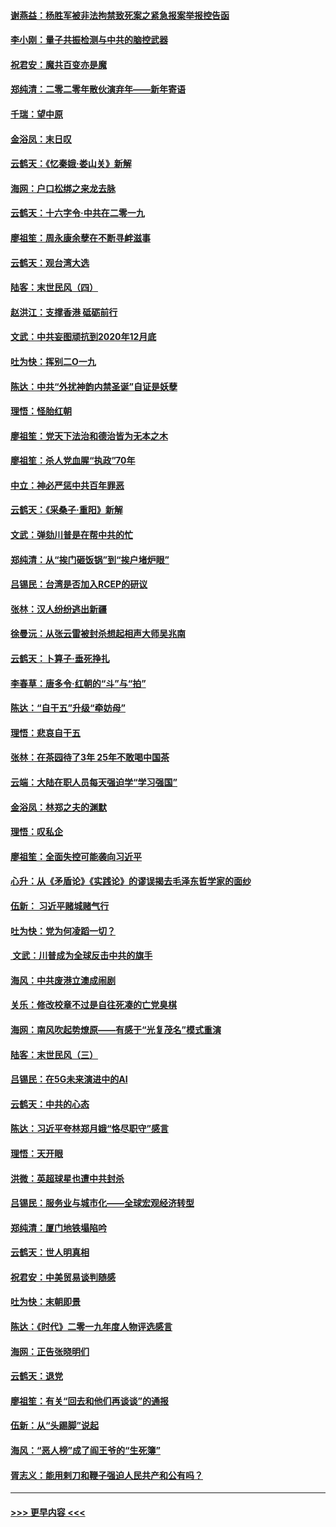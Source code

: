 #### [谢燕益：杨胜军被非法拘禁致死案之紧急报案举报控告函](../pages/nsc993/n11756134.md?t=01011022) 
#### [李小刚：量子共振检测与中共的脑控武器](../pages/nsc993/n11754518.md?t=01011022) 
#### [祝君安：魔共百变亦是魔](../pages/nsc993/n11754469.md?t=01011022) 
#### [郑纯清：二零二零年散伙演弃年——新年寄语](../pages/nsc993/n11754195.md?t=01011022) 
#### [千瑞：望中原](../pages/nsc993/n11754159.md?t=01011022) 
#### [金浴凤：末日叹](../pages/nsc993/n11752359.md?t=01011022) 
#### [云鹤天：《忆秦娥‧娄山关》新解](../pages/nsc993/n11752348.md?t=01011022) 
#### [海网：户口松绑之来龙去脉](../pages/nsc993/n11752328.md?t=01011022) 
#### [云鹤天：十六字令‧中共在二零一九](../pages/nsc993/n11752305.md?t=01011022) 
#### [廖祖笙：周永康余孽在不断寻衅滋事](../pages/nsc993/n11751013.md?t=01011022) 
#### [云鹤天：观台湾大选](../pages/nsc993/n11751007.md?t=01011022) 
#### [陆客：末世民风（四）](../pages/nsc993/n11749203.md?t=01011022) 
#### [赵洪江：支撑香港 砥砺前行](../pages/nsc993/n11748482.md?t=01011022) 
#### [文武：中共妄图顽抗到2020年12月底](../pages/nsc993/n11748446.md?t=01011022) 
#### [吐为快：挥别二O一九](../pages/nsc993/n11748411.md?t=01011022) 
#### [陈达：中共“外扰神韵内禁圣诞”自证是妖孽](../pages/nsc993/n11748226.md?t=01011022) 
#### [理悟：怪胎红朝](../pages/nsc993/n11748206.md?t=01011022) 
#### [廖祖笙：党天下法治和德治皆为无本之木](../pages/nsc993/n11748135.md?t=01011022) 
#### [廖祖笙：杀人党血腥“执政”70年](../pages/nsc993/n11745144.md?t=01011022) 
#### [中立：神必严惩中共百年罪恶](../pages/nsc993/n11744970.md?t=01011022) 
#### [云鹤天：《采桑子‧重阳》新解](../pages/nsc993/n11744948.md?t=01011022) 
#### [文武：弹劾川普是在帮中共的忙](../pages/nsc993/n11744758.md?t=01011022) 
#### [郑纯清：从“挨门砸饭锅”到“挨户堵炉眼”](../pages/nsc993/n11744745.md?t=01011022) 
#### [吕锡民：台湾是否加入RCEP的研议](../pages/nsc993/n11744701.md?t=01011022) 
#### [张林：汉人纷纷逃出新疆](../pages/nsc993/n11743530.md?t=01011022) 
#### [徐曼沅：从张云雷被封杀想起相声大师吴兆南](../pages/nsc993/n11741816.md?t=01011022) 
#### [云鹤天：卜算子‧垂死挣扎](../pages/nsc993/n11739956.md?t=01011022) 
#### [李春草：唐多令‧红朝的“斗”与“拍”](../pages/nsc993/n11739830.md?t=01011022) 
#### [陈达：“自干五”升级“牵妨母”](../pages/nsc993/n11739724.md?t=01011022) 
#### [理悟：悲哀自干五](../pages/nsc993/n11739547.md?t=01011022) 
#### [张林：在茶园待了3年 25年不敢喝中国茶](../pages/nsc993/n11739240.md?t=01011022) 
#### [云端：大陆在职人员每天强迫学“学习强国”](../pages/nsc993/n11738735.md?t=01011022) 
#### [金浴凤：林郑之夫的渊默](../pages/nsc993/n11737735.md?t=01011022) 
#### [理悟：叹私企](../pages/nsc993/n11737715.md?t=01011022) 
#### [廖祖笙：全面失控可能袭向习近平](../pages/nsc993/n11737704.md?t=01011022) 
#### [心升：从《矛盾论》《实践论》的谬误揭去毛泽东哲学家的面纱](../pages/nsc993/n11736962.md?t=01011022) 
#### [伍新： 习近平赌城赌气行](../pages/nsc993/n11736929.md?t=01011022) 
#### [吐为快：党为何凌蹈一切？](../pages/nsc993/n11736915.md?t=01011022) 
#### [ 文武：川普成为全球反击中共的旗手](../pages/nsc993/n11736882.md?t=01011022) 
#### [海风：中共废港立澳成闹剧](../pages/nsc993/n11735857.md?t=01011022) 
#### [关乐：修改校章不过是自往死凑的亡党臭棋](../pages/nsc993/n11735097.md?t=01011022) 
#### [海网：南风吹起势燎原——有感于“光复茂名”模式重演](../pages/nsc993/n11732308.md?t=01011022) 
#### [陆客：末世民风（三）](../pages/nsc993/n11732211.md?t=01011022) 
#### [吕锡民：在5G未来演进中的AI](../pages/nsc993/n11730010.md?t=01011022) 
#### [云鹤天：中共的心态](../pages/nsc993/n11729906.md?t=01011022) 
#### [陈达：习近平夸林郑月娥“恪尽职守”感言](../pages/nsc993/n11729881.md?t=01011022) 
#### [理悟：天开眼](../pages/nsc993/n11729699.md?t=01011022) 
#### [洪微：英超球星也遭中共封杀](../pages/nsc993/n11727243.md?t=01011022) 
#### [吕锡民：服务业与城市化——全球宏观经济转型](../pages/nsc993/n11725845.md?t=01011022) 
#### [郑纯清：厦门地铁塌陷吟](../pages/nsc993/n11725813.md?t=01011022) 
#### [云鹤天：世人明真相](../pages/nsc993/n11725621.md?t=01011022) 
#### [祝君安：中美贸易谈判随感](../pages/nsc993/n11725609.md?t=01011022) 
#### [吐为快：末朝即景](../pages/nsc993/n11723365.md?t=01011022) 
#### [陈达：《时代》二零一九年度人物评选感言](../pages/nsc993/n11723337.md?t=01011022) 
#### [海网：正告张晓明们](../pages/nsc993/n11723228.md?t=01011022) 
#### [云鹤天：退党](../pages/nsc993/n11723056.md?t=01011022) 
#### [廖祖笙：有关“回去和他们再谈谈”的通报](../pages/nsc993/n11722442.md?t=01011022) 
#### [伍新：从“头踢脚”说起](../pages/nsc993/n11722429.md?t=01011022) 
#### [海风：“恶人榜”成了阎王爷的“生死簿”](../pages/nsc993/n11722272.md?t=01011022) 
#### [胥志义：能用剌刀和鞭子强迫人民共产和公有吗？](../pages/nsc993/n11720569.md?t=01011022) 

----
#### [ >>> 更早内容 <<< ](../indexes/nsc993-earlier.md)
